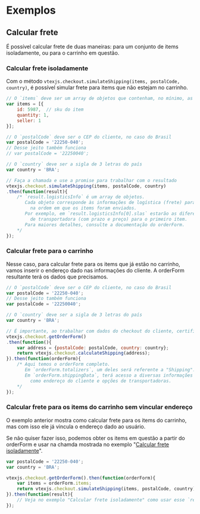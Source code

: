 # Exemplos

## Calcular frete

É possível calcular frete de duas maneiras: para um conjunto de items isoladamente, ou para o carrinho em questão.

### Calcular frete isoladamente <a name="isolated-shipping"></a>

Com o método `vtexjs.checkout.simulateShipping(items, postalCode, country)`, é possível simular frete para items que não estejam no carrinho.

```javascript
// O `items` deve ser um array de objetos que contenham, no mínimo, as informações abaixo
var items = [{
    id: 5987,  // sku do item
    quantity: 1,
    seller: 1
}];

// O `postalCode` deve ser o CEP do cliente, no caso do Brasil
var postalCode = '22250-040';
// Desse jeito também funciona
// var postalCode = '22250040';

// O `country` deve ser a sigla de 3 letras do país
var country = 'BRA';

// Faça a chamada e use a promise para trabalhar com o resultado
vtexjs.checkout.simulateShipping(items, postalCode, country)
.then(function(result){
    /* `result.logisticsInfo` é um array de objetos.
       Cada objeto corresponde às informações de logística (frete) para cada item,
         na ordem em que os items foram enviados.
       Por exemplo, em `result.logisticsInfo[0].slas` estarão as diferentes opções
         de transportadora (com prazo e preço) para o primeiro item.
       Para maiores detalhes, consulte a documentação do orderForm.
    */
});
```

### Calcular frete para o carrinho <a name="orderform-shipping"></a>

Nesse caso, para calcular frete para os items que já estão no carrinho, vamos inserir o endereço
dado nas informações do cliente. A orderForm resultante terá os dados que precisamos.


```javascript
// O `postalCode` deve ser o CEP do cliente, no caso do Brasil
var postalCode = '22250-040';
// Desse jeito também funciona
var postalCode = '22250040';

// O `country` deve ser a sigla de 3 letras do país
var country = 'BRA';

// É importante, ao trabalhar com dados do checkout do cliente, certificar-se de que há um orderForm.
vtexjs.checkout.getOrderForm()
.then(function(){
    var address = {postalCode: postalCode, country: country};
    return vtexjs.checkout.calculateShipping(address);
}).then(function(orderForm){
    /* Aqui temos o orderForm completo.
       Em `orderForm.totalizers`, um deles será referente a "Shipping".
       Em `orderForm.shippingData`, terá acesso a diversas informações de entrega,
         como endereço do cliente e opções de transportadoras.
    */
});
```

### Calcular frete para os items do carrinho sem vincular endereço

O exemplo anterior mostra como calcular frete para os items do carrinho, mas com isso ele já vincula
o endereço dado ao usuário.

Se não quiser fazer isso, podemos obter os items em questão a partir do orderForm e usar na chamda mostrada
no exemplo "[Calcular frete isoladamente](#isolated-shipping)".

```javascript
var postalCode = '22250-040';
var country = 'BRA';

vtexjs.checkout.getOrderForm().then(function(orderForm){
    var items = orderForm.items;
    return vtexjs.checkout.simulateShipping(items, postalCode, country);
}).then(function(result){
    // Veja no exemplo "Calcular frete isoladamente" como usar esse `result`.
});
```
